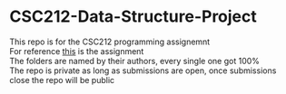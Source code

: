 # CSC212-Data-Structure-Project
This repo is for the CSC212 programming assignemnt <br>
For reference [this](https://github.com/Hawzen/CSC212-Data-Structure-Project/blob/main/Assignment.pdf) is the assignment <br>
The folders are named by their authors, every single one got 100% <br>
The repo is private as long as submissions are open, once submissions close the repo will be public
